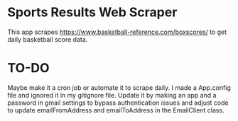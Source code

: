 ﻿# Sports Results Web Scraper
This app scrapes https://www.basketball-reference.com/boxscores/ to get daily basketball score data.

# TO-DO
Maybe make it a cron job or automate it to scrape daily.  I made a App.config file and ignored it in my gitignore file.  Update it by making an app and a password in gmail settings to bypass authentication issues and adjust code to update emailFromAddress and emailToAddress in the EmailClient class.